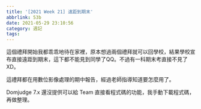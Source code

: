 ```yaml
---
title: '[2021 Week 21] 遠距到期末'
abbrlink: 53b
date: 2021-05-29 23:10:56
category: 週記
tags:
---
```

這個禮拜開始我都乖乖地待在家裡，原本想過兩個禮拜就可以回學校，結果學校宣布直接遠距到期末，這下都不能見到同學了QQ。不過有一科期末考直接不見了XD。
<!-- more -->
這禮拜都在用數位影像處理的期中報告，經過老師指導知道要怎麼用了。

Domjudge 7.x 還沒提供可以給 Team 直接看程式碼的功能，我手動下載程式碼，再做整理。